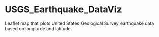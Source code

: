 # USGS_Earthquake_DataViz

Leaflet map that plots United States Geological Survey earthquake data based on longitude and latitude.

